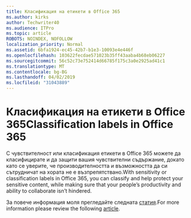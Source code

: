 ```yaml
---
title: Класификация на етикети в Office 365
ms.author: kirks
author: Techwriter40
ms.audience: ITPro
ms.topic: article
ROBOTS: NOINDEX, NOFOLLOW
localization_priority: Normal
ms.assetid: 6bfa1924-ec45-42b7-b1e3-10093e4e446f
ms.openlocfilehash: 103622fecdae571023b35ff43aaba4b68eb06227
ms.sourcegitcommit: 56c52c73e752414d66785f175c3a0e2925ad41c1
ms.translationtype: MT
ms.contentlocale: bg-BG
ms.lasthandoff: 04/02/2019
ms.locfileid: "31043889"
---
```

# <a name="classification-labels-in-office-365"></a><span data-ttu-id="b53d8-102">Класификация на етикети в Office 365</span><span class="sxs-lookup"><span data-stu-id="b53d8-102">Classification labels in Office 365</span></span>

<span data-ttu-id="b53d8-103">С чувствителност или класификация етикети в Office 365 можете да класифицирате и да защити вашия чувствителни съдържание, докато като се уверите, че производителността и възможността да си сътрудничат на хората не е възпрепятствано.</span><span class="sxs-lookup"><span data-stu-id="b53d8-103">With sensitivity or classification labels in Office 365, you can classify and help protect your sensitive content, while making sure that your people’s productivity and ability to collaborate isn’t hindered.</span></span>

<span data-ttu-id="b53d8-104">За повече информация моля прегледайте следната [статия](https://docs.microsoft.com/en-us/office365/securitycompliance/sensitivity-labels).</span><span class="sxs-lookup"><span data-stu-id="b53d8-104">For more information please review the following [article](https://docs.microsoft.com/en-us/office365/securitycompliance/sensitivity-labels).</span></span>
